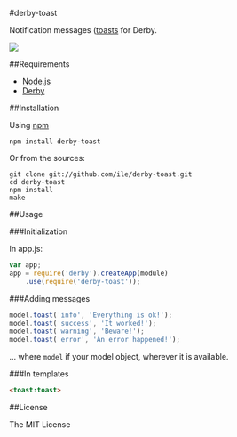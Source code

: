 #derby-toast

Notification messages ([toasts](http://en.wikipedia.org/wiki/Toast_(computing)) for Derby.

![](https://f.cloud.github.com/assets/433707/966377/51ab2fc2-0545-11e3-960f-8cf9ce085715.png)

##Requirements

- [Node.js](http://nodejs.org)
- [Derby](http://derbyjs.com/)


##Installation

Using [npm](https://npmjs.org/)

`npm install derby-toast`

Or from the sources:

```
git clone git://github.com/ile/derby-toast.git
cd derby-toast
npm install
make
```

##Usage

###Initialization

In app.js:

```javascript
var app;
app = require('derby').createApp(module)
	.use(require('derby-toast'));

```

###Adding messages

```javascript
model.toast('info', 'Everything is ok!');
model.toast('success', 'It worked!');
model.toast('warning', 'Beware!');
model.toast('error', 'An error happened!');

```

... where `model` if your model object, wherever it is available.

###In templates

```html
<toast:toast>

```

##License

The MIT License

